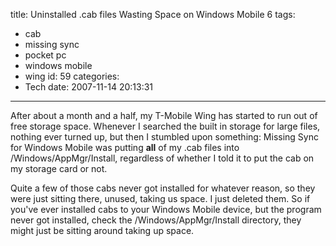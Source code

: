 title: Uninstalled .cab files Wasting Space on Windows Mobile 6
tags:
  - cab
  - missing sync
  - pocket pc
  - windows mobile
  - wing
id: 59
categories:
  - Tech
date: 2007-11-14 20:13:31
---

After about a month and a half, my T-Mobile Wing has started to run out of  free storage space. Whenever I searched the built in storage for large files, nothing ever turned up, but then I stumbled upon something: Missing Sync for Windows Mobile was putting **all** of my .cab files into /Windows/AppMgr/Install, regardless of whether I told it to put the cab on my storage card or not.

Quite a few of those cabs never got installed for whatever reason, so they were just sitting there, unused, taking us space. I just deleted them. So if you've ever installed cabs to your Windows Mobile device, but the program never got installed, check the /Windows/AppMgr/Install directory, they might just be sitting around taking up space.
